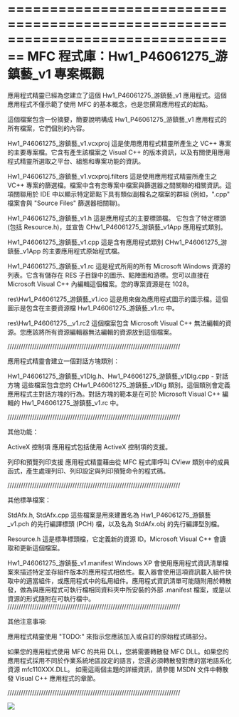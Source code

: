 ﻿================================================================================
    MFC 程式庫：Hw1_P46061275_游鎮藝_v1 專案概觀
===============================================================================

應用程式精靈已經為您建立了這個 Hw1_P46061275_游鎮藝_v1 應用程式。這個應用程式不僅示範了使用 MFC 的基本概念，也是您撰寫應用程式的起點。

這個檔案包含一份摘要，簡要說明構成 Hw1_P46061275_游鎮藝_v1 應用程式的
所有檔案，它們個別的內容。

Hw1_P46061275_游鎮藝_v1.vcxproj
    這是使用應用程式精靈所產生之 VC++ 專案的主要專案檔。它含有產生該檔案之 Visual C++ 的版本資訊，以及有關使用應用程式精靈所選取之平台、組態和專案功能的資訊。

Hw1_P46061275_游鎮藝_v1.vcxproj.filters
    這是使用應用程式精靈所產生之 VC++ 專案的篩選檔。檔案中含有您專案中檔案與篩選器之間關聯的相關資訊。這項關聯用於 IDE 中以顯示特定節點下具有類似副檔名之檔案的群組 (例如，".cpp" 檔案會與 "Source Files" 篩選器相關聯)。

Hw1_P46061275_游鎮藝_v1.h
    這是應用程式的主要標頭檔。
    它包含了特定標頭 (包括 Resource.h)，並宣告 CHw1_P46061275_游鎮藝_v1App 應用程式類別。

Hw1_P46061275_游鎮藝_v1.cpp
    這是含有應用程式類別 CHw1_P46061275_游鎮藝_v1App 的主要應用程式原始程式檔。

Hw1_P46061275_游鎮藝_v1.rc
    這是程式所用的所有 Microsoft Windows 資源的列表。它含有儲存在 RES 子目錄中的圖示、點陣圖和游標。您可以直接在 Microsoft Visual C++ 內編輯這個檔案。您的專案資源是在 1028。

res\Hw1_P46061275_游鎮藝_v1.ico
    這是用來做為應用程式圖示的圖示檔。這個圖示是包含在主要資源檔 Hw1_P46061275_游鎮藝_v1.rc 中。

res\Hw1_P46061275__v1.rc2
    這個檔案包含 Microsoft Visual C++ 無法編輯的資源。您應該將所有資源編輯器無法編輯的資源放到這個檔案。


/////////////////////////////////////////////////////////////////////////////

應用程式精靈會建立一個對話方塊類別：

Hw1_P46061275_游鎮藝_v1Dlg.h、Hw1_P46061275_游鎮藝_v1Dlg.cpp - 對話方塊
    這些檔案包含您的 CHw1_P46061275_游鎮藝_v1Dlg 類別。這個類別會定義應用程式主對話方塊的行為。對話方塊的範本是在可於 Microsoft Visual C++ 編輯的 Hw1_P46061275_游鎮藝_v1.rc 中。

/////////////////////////////////////////////////////////////////////////////

其他功能：

ActiveX 控制項
    應用程式包括使用 ActiveX 控制項的支援。

列印和預覽列印支援
    應用程式精靈藉由從 MFC 程式庫呼叫 CView 類別中的成員函式，產生處理列印、列印設定與列印預覽命令的程式碼。

/////////////////////////////////////////////////////////////////////////////

其他標準檔案：

StdAfx.h, StdAfx.cpp
    這些檔案是用來建置名為 Hw1_P46061275_游鎮藝_v1.pch 的先行編譯標頭 (PCH) 檔，以及名為 StdAfx.obj 的先行編譯型別檔。

Resource.h
    這是標準標頭檔，它定義新的資源 ID。Microsoft Visual C++ 會讀取和更新這個檔案。

Hw1_P46061275_游鎮藝_v1.manifest
	Windows XP 會使用應用程式資訊清單檔案來描述特定並存組件版本的應用程式相依性。載入器會使用這項資訊載入組件快取中的適當組件，或應用程式中的私用組件。應用程式資訊清單可能隨附用於轉散發，做為與應用程式可執行檔相同資料夾中所安裝的外部 .manifest 檔案，或是以資源的形式隨附在可執行檔中。
/////////////////////////////////////////////////////////////////////////////

其他注意事項:

應用程式精靈使用 "TODO:" 來指示您應該加入或自訂的原始程式碼部分。

如果您的應用程式使用 MFC 的共用 DLL，您將需要轉散發 MFC DLL。如果您的應用程式採用不同於作業系統地區設定的語言，您還必須轉散發對應的當地語系化資源 mfc110XXX.DLL。
如需這兩個主題的詳細資訊，請參閱 MSDN 文件中轉散發 Visual C++ 應用程式的章節。

/////////////////////////////////////////////////////////////////////////////

![](/eye.jpg)
